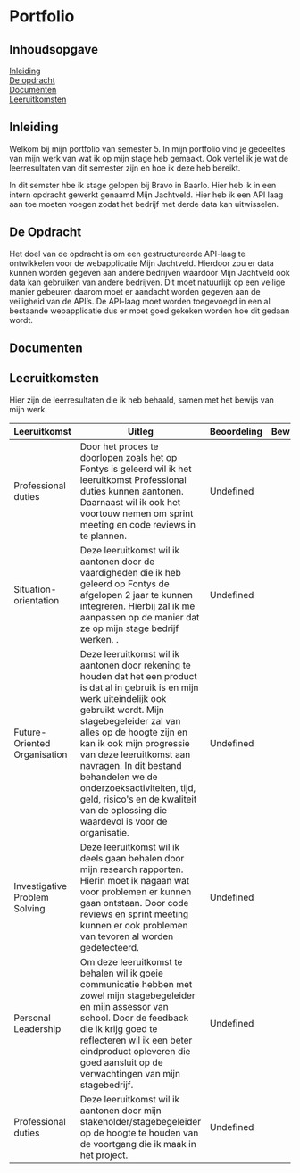 # Portfolio

## Inhoudsopgave
[Inleiding](https://github.com/basjebasie/Portfolio-s3/edit/main/README.md#intro)<br>
[De opdracht](https://github.com/basjebasie/Portfolio-s3/edit/main/README.md#projects)<br>
[Documenten](https://github.com/basjebasie/Portfolio-s3/edit/main/README.md#documents)<br>
[Leeruitkomsten](https://github.com/basjebasie/Portfolio-s3/edit/main/README.md#learning-outcomes)

## Inleiding 
Welkom bij mijn portfolio van semester 5. In mijn portfolio vind je gedeeltes van mijn werk van wat ik op mijn stage heb gemaakt. Ook vertel ik je wat de leerresultaten van dit semester zijn en hoe ik deze heb bereikt.

In dit semster hbe ik stage gelopen bij Bravo in Baarlo. Hier heb ik in een intern opdracht gewerkt genaamd Mijn Jachtveld. Hier heb ik een API laag aan toe moeten voegen zodat het bedrijf met derde data kan uitwisselen. 

## De Opdracht
Het doel van de opdracht is om een gestructureerde API-laag te ontwikkelen voor de webapplicatie Mijn Jachtveld. Hierdoor zou er data kunnen worden gegeven aan andere bedrijven waardoor Mijn Jachtveld ook data kan gebruiken van andere bedrijven. Dit moet natuurlijk op een veilige manier gebeuren daarom moet er aandacht worden gegeven aan de veiligheid van de API’s. De API-laag moet worden toegevoegd in een al bestaande webapplicatie dus er moet goed gekeken worden hoe dit gedaan wordt. 

## Documenten 

## Leeruitkomsten
Hier zijn de leerresultaten die ik heb behaald, samen met het bewijs van mijn werk.

Leeruitkomst | Uitleg | Beoordeling | Bewijs 
--- | --- | --- | --- 
Professional duties | Door het proces te doorlopen zoals het op Fontys is geleerd wil ik het leeruitkomst Professional duties kunnen aantonen. Daarnaast wil ik ook het voortouw nemen om sprint meeting en code reviews in te plannen. | Undefined | <br>
Situation-orientation | Deze leeruitkomst wil ik aantonen door de vaardigheden die ik heb geleerd op Fontys de afgelopen 2 jaar te kunnen integreren. Hierbij zal ik me aanpassen op de manier dat ze op mijn stage bedrijf werken. . | Undefined | <br>
Future-Oriented Organisation | Deze leeruitkomst wil ik aantonen door rekening te houden dat het een product is dat al in gebruik is en mijn werk uiteindelijk ook gebruikt wordt. Mijn stagebegeleider zal van alles op de hoogte zijn en kan ik ook mijn progressie van deze leeruitkomst aan navragen. In dit bestand behandelen we de onderzoeksactiviteiten, tijd, geld, risico's en de kwaliteit van de oplossing die waardevol is voor de organisatie.   | Undefined | <br>
Investigative Problem Solving | Deze leeruitkomst wil ik deels gaan behalen door mijn research rapporten. Hierin moet ik nagaan wat voor problemen er kunnen gaan ontstaan. Door code reviews en sprint meeting kunnen er ook problemen van tevoren al worden gedetecteerd.  | Undefined | <br>
Personal Leadership | Om deze leeruitkomst te behalen wil ik goeie communicatie hebben met zowel mijn stagebegeleider en mijn assessor van school. Door de feedback die ik krijg goed te reflecteren wil ik een beter eindproduct opleveren die goed aansluit op de verwachtingen van mijn stagebedrijf.  | Undefined | <br>
Professional duties | Deze leeruitkomst wil ik aantonen door mijn stakeholder/stagebegeleider op de hoogte te houden van de voortgang die ik maak in het project. | Undefined | <br>
